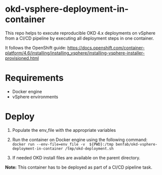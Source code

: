 # okd-vsphere-deployment-in-container
This repo helps to execute reproducible OKD 4.x deployments on vSphere from a CI/CD pipeline by executing all deployment steps in one container.

It follows the OpenShift guide: https://docs.openshift.com/container-platform/4.6/installing/installing_vsphere/installing-vsphere-installer-provisioned.html

# Requirements 

- Docker engine 
- vSphere environments

# Deploy

1. Populate the env_file with the appropriate variables

2. Run the container on Docker engine using the following command:
`docker run --env-file=env_file -v  ${PWD}:/tmp benfab/okd-vsphere-deployment-in-container /tmp/okd-deployment.sh`  

3. If needed OKD install files are available on the parent directory.  

**Note:** This container has to be deployed as part of a CI/CD pipeline task.
